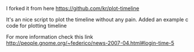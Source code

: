 I forked it from here <https://github.com/kr/plot-timeline>

It's an nice script to plot the timeline without any pain.
Added an example c code for plotting timeline


For more information check this link
<http://people.gnome.org/~federico/news-2007-04.html#login-time-5>
